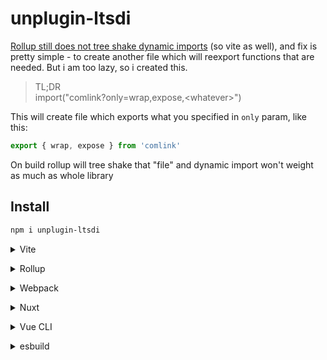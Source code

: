 # unplugin-ltsdi

[Rollup still does not tree shake dynamic imports](https://github.com/rollup/rollup/issues/3447) (so vite as well), and fix is pretty simple - to create another file which will reexport functions that are needed. But i am too lazy, so i created this. 

> TL;DR   
> import("comlink?only=wrap,expose,\<whatever>")

This will create file which exports what you specified in `only` param, like this:

```js
export { wrap, expose } from 'comlink'
```

On build rollup will tree shake that "file" and dynamic import won't weight as much as whole library 

## Install

```bash
npm i unplugin-ltsdi
```

<details>
<summary>Vite</summary><br>

```ts
// vite.config.ts
import LTSDI from 'unplugin-ltsdi/vite'

export default defineConfig({
  plugins: [
    LTSDI({ /* options */ }),
  ],
})
```

Example: [`playground/`](./playground/)

<br></details>

<details>
<summary>Rollup</summary><br>

```ts
// rollup.config.js
import LTSDI from 'unplugin-ltsdi/rollup'

export default {
  plugins: [
    LTSDI({ /* options */ }),
  ],
}
```

<br></details>


<details>
<summary>Webpack</summary><br>

```ts
// webpack.config.js
module.exports = {
  /* ... */
  plugins: [
    require('unplugin-ltsdi/webpack')({ /* options */ })
  ]
}
```

<br></details>

<details>
<summary>Nuxt</summary><br>

```ts
// nuxt.config.js
export default {
  buildModules: [
    ['unplugin-ltsdi/nuxt', { /* options */ }],
  ],
}
```

> This module works for both Nuxt 2 and [Nuxt Vite](https://github.com/nuxt/vite)

<br></details>

<details>
<summary>Vue CLI</summary><br>

```ts
// vue.config.js
module.exports = {
  configureWebpack: {
    plugins: [
      require('unplugin-ltsdi/webpack')({ /* options */ }),
    ],
  },
}
```

<br></details>

<details>
<summary>esbuild</summary><br>

```ts
// esbuild.config.js
import { build } from 'esbuild'
import LTSDI from 'unplugin-ltsdi/esbuild'

build({
  plugins: [LTSDI()],
})
```

<br></details>
